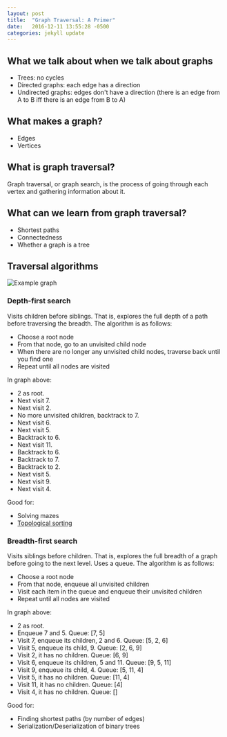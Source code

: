 ```yaml
---
layout: post
title:  "Graph Traversal: A Primer"
date:   2016-12-11 13:55:28 -0500
categories: jekyll update
---
```


## What we talk about when we talk about graphs

* Trees: no cycles
* Directed graphs: each edge has a direction
* Undirected graphs: edges don't have a direction (there is an edge from A to B iff there is an edge from B to A)

## What makes a graph?

* Edges
* Vertices

## What is graph traversal?

Graph traversal, or graph search, is the process of going through each vertex and gathering information about it.

## What can we learn from graph traversal?

 * Shortest paths
 * Connectedness
 * Whether a graph is a tree

## Traversal algorithms
![Example graph](https://upload.wikimedia.org/wikipedia/commons/thumb/f/f7/Binary_tree.svg/220px-Binary_tree.svg.png)

### Depth-first search
Visits children before siblings. That is, explores the full depth of a path before traversing the breadth.
The algorithm is as follows:
- Choose a root node
- From that node, go to an unvisited child node
- When there are no longer any unvisited child nodes, traverse back until you find one
- Repeat until all nodes are visited

In graph above:

* 2 as root.
* Next visit 7.
* Next visit 2.
* No more unvisited children, backtrack to 7.
* Next visit 6.
* Next visit 5.
* Backtrack to 6.
* Next visit 11.
* Backtrack to 6.
* Backtrack to 7.
* Backtrack to 2.
* Next visit 5.
* Next visit 9.
* Next visit 4.

Good for:

* Solving mazes
* [Topological sorting](https://en.wikipedia.org/wiki/Topological_sorting)

### Breadth-first search
Visits siblings before children. That is, explores the full breadth of a graph before going to the next level. Uses a queue.
The algorithm is as follows:
- Choose a root node
- From that node, enqueue all unvisited children
- Visit each item in the queue and enqueue their unvisited children
- Repeat until all nodes are visited

In graph above:

* 2 as root.
* Enqueue 7 and 5. Queue: [7, 5]
* Visit 7, enqueue its children, 2 and 6. Queue: [5, 2, 6]
* Visit 5, enqueue its child, 9. Queue: [2, 6, 9]
* Visit 2, it has no children. Queue: [6, 9]
* Visit 6, enqueue its children, 5 and 11. Queue: [9, 5, 11]
* Visit 9, enqueue its child, 4. Queue: [5, 11, 4]
* Visit 5, it has no children. Queue: [11, 4]
* Visit 11, it has no children. Queue: [4]
* Visit 4, it has no children. Queue: []

Good for:

* Finding shortest paths (by number of edges)
* Serialization/Deserialization of binary trees
